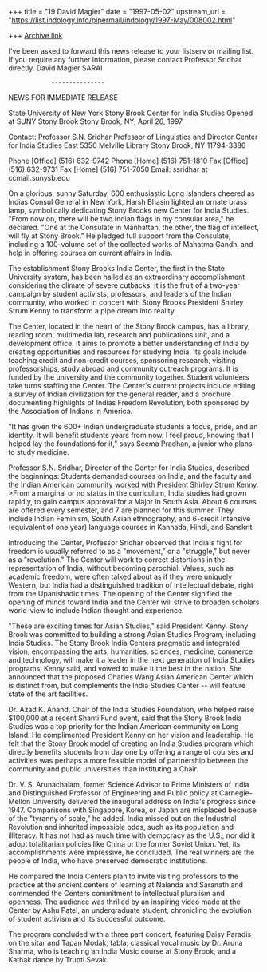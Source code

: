 +++
title = "19 David Magier"
date = "1997-05-02"
upstream_url = "https://list.indology.info/pipermail/indology/1997-May/008002.html"

+++
[Archive link](https://list.indology.info/pipermail/indology/1997-May/008002.html)

I've been asked to forward this news release to your listserv or
mailing list. If you require any further information, please contact
Professor Sridhar directly.
David Magier
SARAI

                ---------------

NEWS
FOR IMMEDIATE RELEASE

State University of New York
Stony Brook
Center for India Studies Opened
at SUNY Stony Brook
Stony Brook, NY, April 26, 1997

Contact:
Professor S.N. Sridhar
Professor of Linguistics and Director
Center for India Studies
East 5350 Melville Library
Stony Brook, NY 11794-3386

Phone [Office] (516) 632-9742
Phone [Home]   (516) 751-1810
Fax   [Office] (516) 632-9731
Fax   [Home]   (516) 751-7050
Email:         ssridhar at ccmail.sunysb.edu

On a glorious, sunny Saturday, 600 enthusiastic Long Islanders cheered
as Indias Consul General in New York, Harsh Bhasin lighted an ornate
brass lamp, symbolically dedicating Stony Brooks new Center for India
Studies. "From now on, there will be two Indian flags in my consular
area," he declared.  "One at the Consulate in Manhattan, the other,
the flag of intellect, will fly at Stony Brook." He pledged full
support from the Consulate, including a 100-volume set of the
collected works of Mahatma Gandhi and help in offering courses on
current affairs in India.

The establishment Stony Brooks India Center, the first in the State
University system, has been hailed as an extraordinary accomplishment
considering the climate of severe cutbacks.  It is the fruit of a
two-year campaign by student activists, professors, and leaders of the
Indian community, who worked in concert with Stony Brooks President
Shirley Strum Kenny to transform a pipe dream into reality.

The Center, located in the heart of the Stony Brook campus, has a
library, reading room, multimedia lab, research and publications unit,
and a development office.  It aims to promote a better understanding
of India by creating opportunities and resources for studying India.
Its goals include teaching credit and non-credit courses, sponsoring
research, visiting professorships, study abroad and community outreach
programs. It is funded by the university and the community
together. Student volunteers take turns staffing the Center.  The
Center's current projects include editing a survey of Indian
civilization for the general reader, and a brochure documenting
highlights of Indias Freedom Revolution, both sponsored by the
Association of Indians in America.

"It has given the 600+ Indian undergraduate students a focus, pride,
and an identity. It will benefit students years from now.  I feel
proud, knowing that I helped lay the foundations for it," says Seema
Pradhan, a junior who plans to study medicine.

Professor S.N. Sridhar, Director of the Center for India Studies,
described the beginnings: Students demanded courses on India, and the
faculty and the Indian American community worked with President
Shirley Strum Kenny.  >From a marginal or no status in the curriculum,
India studies had grown rapidly, to gain campus approval for a Major
in South Asia. About 6 courses are offered every semester, and 7 are
planned for this summer.  They include Indian Feminism, South Asian
ethnography, and 6-credit Intensive (equivalent of one year) language
courses in Kannada, Hindi, and Sanskrit.

Introducing the Center, Professor Sridhar observed that India's fight
for freedom is usually referred to as a "movement," or a "struggle,"
but never as a "revolution."  The Center will work to correct
distortions in the representation of India, without becoming
parochial. Values, such as academic freedom, were often talked about
as if they were uniquely Western, but India had a distinguished
tradition of intellectual debate, right from the Upanishadic
times. The opening of the Center signified the opening of minds toward
India and the Center will strive to broaden scholars world-view to
include Indian thought and experience.

"These are exciting times for Asian Studies," said President Kenny.
Stony Brook was committed to building a strong Asian Studies Program,
including India Studies. The Stony Brook India Centers pragmatic and
integrated vision, encompassing the arts, humanities, sciences,
medicine, commerce and technology, will make it a leader in the next
generation of India Studies programs, Kenny said, and vowed to make it
the best in the nation.  She announced that the proposed Charles Wang
Asian American Center which is distinct from, but complements the
India Studies Center -- will feature state of the art facilities.

Dr. Azad K. Anand, Chair of the India Studies Foundation, who helped
raise $100,000 at a recent Shanti Fund event, said that the Stony
Brook India Studies was a top priority for the Indian American
community on Long Island.  He complimented President Kenny on her
vision and leadership.  He felt that the Stony Brook model of creating
an India Studies program which directly benefits students from day one
by offering a range of courses and activities was perhaps a more
feasible model of partnership between the community and public
universities than instituting a Chair.

Dr. V. S. Arunachalam, former Science Advisor to Prime Ministers of
India and Distinguished Professor of Engineering and Public policy at
Carnegie-Mellon University delivered the inaugural address on India's
progress since 1947.  Comparisons with Singapore, Korea, or Japan are
misplaced because of the "tyranny of scale," he added. India missed
out on the Industrial Revolution and inherited impossible odds, such
as its population and illiteracy.  It has not had as much time with
democracy as the U.S., nor did it adopt totalitarian policies like
China or the former Soviet Union.  Yet, its accomplishments were
impressive, he concluded.  The real winners are the people of India,
who have preserved democratic institutions.

He compared the India Centers plan to invite visiting professors to
the practice at the ancient centers of learning at Nalanda and
Saranath and commended the Centers commitment to intellectual
pluralism and openness.  The audience was thrilled by an inspiring
video made at the Center by Ashu Patel, an undergraduate student,
chronicling the evolution of student activism and its successful
outcome.

The program concluded with a three part concert, featuring Daisy
Paradis on the sitar and Tapan Modak, tabla; classical vocal music by
Dr. Aruna Sharma, who is teaching an India Music course at Stony
Brook, and a Kathak dance by Trupti Sevak.






